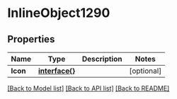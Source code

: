 # InlineObject1290

## Properties

Name | Type | Description | Notes
------------ | ------------- | ------------- | -------------
**Icon** | [**interface{}**](.md) |  | [optional] 

[[Back to Model list]](../README.md#documentation-for-models) [[Back to API list]](../README.md#documentation-for-api-endpoints) [[Back to README]](../README.md)


